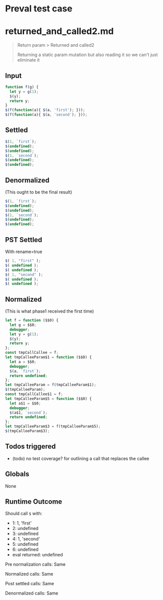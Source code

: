 # Preval test case

# returned_and_called2.md

> Return param > Returned and called2
>
> Returning a static param mutation but also reading it so we can't just eliminate it

## Input

`````js filename=intro
function f(g) {
  let y = g(1);
  $(y);
  return y;
}
$(f(function(a){ $(a, 'first'); }));
$(f(function(a){ $(a, 'second'); }));
`````


## Settled


`````js filename=intro
$(1, `first`);
$(undefined);
$(undefined);
$(1, `second`);
$(undefined);
$(undefined);
`````


## Denormalized
(This ought to be the final result)

`````js filename=intro
$(1, `first`);
$(undefined);
$(undefined);
$(1, `second`);
$(undefined);
$(undefined);
`````


## PST Settled
With rename=true

`````js filename=intro
$( 1, "first" );
$( undefined );
$( undefined );
$( 1, "second" );
$( undefined );
$( undefined );
`````


## Normalized
(This is what phase1 received the first time)

`````js filename=intro
let f = function ($$0) {
  let g = $$0;
  debugger;
  let y = g(1);
  $(y);
  return y;
};
const tmpCallCallee = f;
let tmpCalleeParam$1 = function ($$0) {
  let a = $$0;
  debugger;
  $(a, `first`);
  return undefined;
};
let tmpCalleeParam = f(tmpCalleeParam$1);
$(tmpCalleeParam);
const tmpCallCallee$1 = f;
let tmpCalleeParam$5 = function ($$0) {
  let a$1 = $$0;
  debugger;
  $(a$1, `second`);
  return undefined;
};
let tmpCalleeParam$3 = f(tmpCalleeParam$5);
$(tmpCalleeParam$3);
`````


## Todos triggered


- (todo) no test coverage? for outlining a call that replaces the callee


## Globals


None


## Runtime Outcome


Should call `$` with:
 - 1: 1, 'first'
 - 2: undefined
 - 3: undefined
 - 4: 1, 'second'
 - 5: undefined
 - 6: undefined
 - eval returned: undefined

Pre normalization calls: Same

Normalized calls: Same

Post settled calls: Same

Denormalized calls: Same
